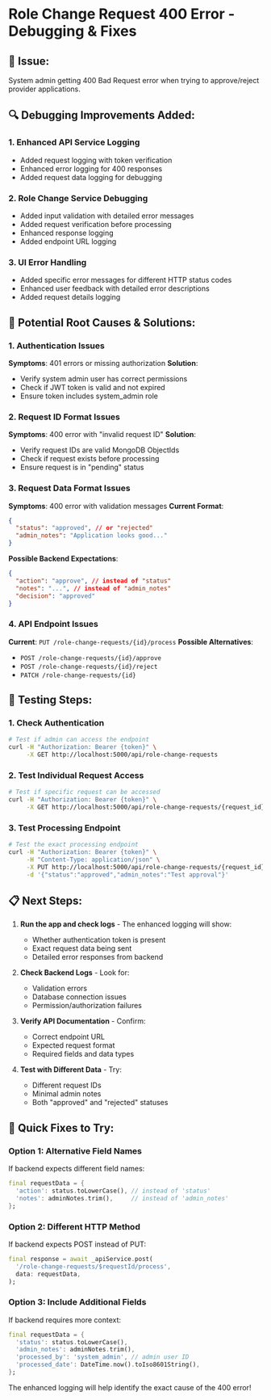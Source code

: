 # Role Change Request 400 Error - Debugging & Fixes

## 🚨 **Issue**: 
System admin getting 400 Bad Request error when trying to approve/reject provider applications.

## 🔍 **Debugging Improvements Added**:

### 1. **Enhanced API Service Logging**
- Added request logging with token verification
- Enhanced error logging for 400 responses
- Added request data logging for debugging

### 2. **Role Change Service Debugging**
- Added input validation with detailed error messages
- Added request verification before processing
- Enhanced response logging
- Added endpoint URL logging

### 3. **UI Error Handling**
- Added specific error messages for different HTTP status codes
- Enhanced user feedback with detailed error descriptions
- Added request details logging

## 🔧 **Potential Root Causes & Solutions**:

### **1. Authentication Issues**
**Symptoms**: 401 errors or missing authorization
**Solution**: 
- Verify system admin user has correct permissions
- Check if JWT token is valid and not expired
- Ensure token includes system_admin role

### **2. Request ID Format Issues**
**Symptoms**: 400 error with "invalid request ID"
**Solution**:
- Verify request IDs are valid MongoDB ObjectIds
- Check if request exists before processing
- Ensure request is in "pending" status

### **3. Request Data Format Issues**
**Symptoms**: 400 error with validation messages
**Current Format**:
```json
{
  "status": "approved", // or "rejected"
  "admin_notes": "Application looks good..."
}
```

**Possible Backend Expectations**:
```json
{
  "action": "approve", // instead of "status"
  "notes": "...", // instead of "admin_notes"
  "decision": "approved"
}
```

### **4. API Endpoint Issues**
**Current**: `PUT /role-change-requests/{id}/process`
**Possible Alternatives**:
- `POST /role-change-requests/{id}/approve`
- `POST /role-change-requests/{id}/reject`
- `PATCH /role-change-requests/{id}`

## 🧪 **Testing Steps**:

### **1. Check Authentication**
```bash
# Test if admin can access the endpoint
curl -H "Authorization: Bearer {token}" \
     -X GET http://localhost:5000/api/role-change-requests
```

### **2. Test Individual Request Access**
```bash
# Test if specific request can be accessed
curl -H "Authorization: Bearer {token}" \
     -X GET http://localhost:5000/api/role-change-requests/{request_id}
```

### **3. Test Processing Endpoint**
```bash
# Test the exact processing endpoint
curl -H "Authorization: Bearer {token}" \
     -H "Content-Type: application/json" \
     -X PUT http://localhost:5000/api/role-change-requests/{request_id}/process \
     -d '{"status":"approved","admin_notes":"Test approval"}'
```

## 📋 **Next Steps**:

1. **Run the app and check logs** - The enhanced logging will show:
   - Whether authentication token is present
   - Exact request data being sent
   - Detailed error responses from backend

2. **Check Backend Logs** - Look for:
   - Validation errors
   - Database connection issues
   - Permission/authorization failures

3. **Verify API Documentation** - Confirm:
   - Correct endpoint URL
   - Expected request format
   - Required fields and data types

4. **Test with Different Data** - Try:
   - Different request IDs
   - Minimal admin notes
   - Both "approved" and "rejected" statuses

## 🔧 **Quick Fixes to Try**:

### **Option 1: Alternative Field Names**
If backend expects different field names:
```dart
final requestData = {
  'action': status.toLowerCase(), // instead of 'status'
  'notes': adminNotes.trim(),     // instead of 'admin_notes'
};
```

### **Option 2: Different HTTP Method**
If backend expects POST instead of PUT:
```dart
final response = await _apiService.post(
  '/role-change-requests/$requestId/process',
  data: requestData,
);
```

### **Option 3: Include Additional Fields**
If backend requires more context:
```dart
final requestData = {
  'status': status.toLowerCase(),
  'admin_notes': adminNotes.trim(),
  'processed_by': 'system_admin', // admin user ID
  'processed_date': DateTime.now().toIso8601String(),
};
```

The enhanced logging will help identify the exact cause of the 400 error!